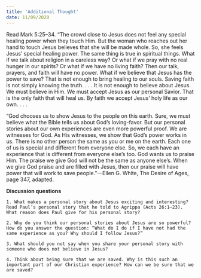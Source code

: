 ```yaml
---
title: 'Additional Thought'
date: 11/09/2020
---
```


Read Mark 5:25–34. “The crowd close to Jesus does not feel any special healing power when they touch Him. But the woman who reaches out her hand to touch Jesus believes that she will be made whole. So, she feels Jesus’ special healing power. The same thing is true in spiritual things. What if we talk about religion in a careless way? Or what if we pray with no real hunger in our spirits? Or what if we have no living faith? Then our talk, prayers, and faith will have no power. What if we believe that Jesus has the power to save? That is not enough to bring healing to our souls. Saving faith is not simply knowing the truth. . . . It is not enough to believe about Jesus. We must believe in Him. We must accept Jesus as our personal Savior. That is the only faith that will heal us. By faith we accept Jesus’ holy life as our own. . . .

“God chooses us to show Jesus to the people on this earth. Sure, we must believe what the Bible tells us about God’s loving-favor. But our personal stories about our own experiences are even more powerful proof. We are witnesses for God. As His witnesses, we show that God’s power works in us. There is no other person the same as you or me on the earth. Each one of us is special and different from everyone else. So, we each have an experience that is different from everyone else’s too. God wants us to praise Him. The praise we give God will not be the same as anyone else’s. When we give God praise and are filled with Jesus, then our praise will have power that will work to save people.”—Ellen G. White, The Desire of Ages, page 347, adapted.

**Discussion questions**

`1. What makes a personal story about Jesus exciting and interesting? Read Paul’s personal story that he told to Agrippa (Acts 26:1–23). What reason does Paul give for his personal story?`

`2. Why do you think our personal stories about Jesus are so powerful? How do you answer the question: “What do I do if I have not had the same experience as you? Why should I follow Jesus?”`

`3. What should you not say when you share your personal story with someone who does not believe in Jesus?`

`4. Think about being sure that we are saved. Why is this such an important part of our Christian experience? How can we be sure that we are saved?`

